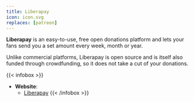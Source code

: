 ```yaml
---
title: Liberapay
icon: icon.svg
replaces: [patreon]
---
```


**Liberapay** is an easy-to-use, free open donations platform and lets your fans send you a set amount every week, month or year.

Unlike commercial platforms, Liberapay is open source and is itself also funded through crowdfunding, so it does not take a cut of your donations.

{{< infobox >}}
- **Website**:
  - [Liberapay](https://liberapay.com/)
{{< /infobox >}}
